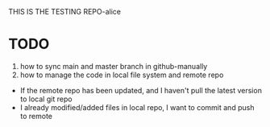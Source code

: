 THIS IS THE TESTING REPO-alice

# TODO
1. how to sync main and master branch in github-manually
2. how to manage the code in local file system and remote repo
  - If the remote repo has been updated, and I haven't pull the latest version to local git repo
  - I already modified/added files in local repo, I want to commit and push to remote
